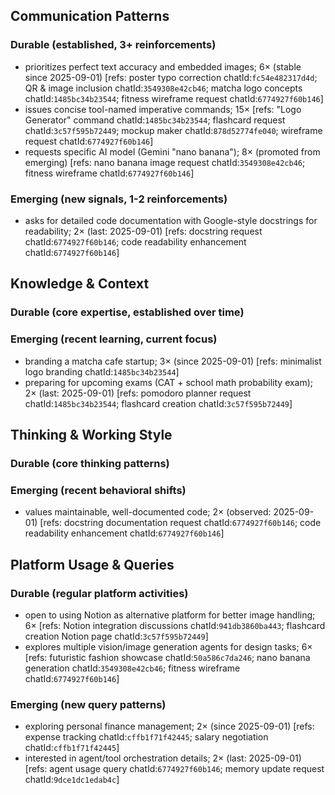 ## Communication Patterns
### Durable (established, 3+ reinforcements)
- prioritizes perfect text accuracy and embedded images; 6× (stable since 2025-09-01) [refs: poster typo correction chatId:`fc54e482317d4d`; QR & image inclusion chatId:`3549308e42cb46`; matcha logo concepts chatId:`1485bc34b23544`; fitness wireframe request chatId:`6774927f60b146`]
- issues concise tool-named imperative commands; 15× [refs: "Logo Generator" command chatId:`1485bc34b23544`; flashcard request chatId:`3c57f595b72449`; mockup maker chatId:`878d52774fe040`; wireframe request chatId:`6774927f60b146`]
- requests specific AI model (Gemini "nano banana"); 8× (promoted from emerging) [refs: nano banana image request chatId:`3549308e42cb46`; fitness wireframe chatId:`6774927f60b146`]

### Emerging (new signals, 1-2 reinforcements)
- asks for detailed code documentation with Google-style docstrings for readability; 2× (last: 2025-09-01) [refs: docstring request chatId:`6774927f60b146`; code readability enhancement chatId:`6774927f60b146`]

## Knowledge & Context
### Durable (core expertise, established over time)

### Emerging (recent learning, current focus)
- branding a matcha cafe startup; 3× (since 2025-09-01) [refs: minimalist logo branding chatId:`1485bc34b23544`]
- preparing for upcoming exams (CAT + school math probability exam); 2× (last: 2025-09-01) [refs: pomodoro planner request chatId:`1485bc34b23544`; flashcard creation chatId:`3c57f595b72449`]

## Thinking & Working Style
### Durable (core thinking patterns)

### Emerging (recent behavioral shifts)
- values maintainable, well-documented code; 2× (observed: 2025-09-01) [refs: docstring documentation request chatId:`6774927f60b146`; code readability enhancement chatId:`6774927f60b146`]

## Platform Usage & Queries
### Durable (regular platform activities)
- open to using Notion as alternative platform for better image handling; 6× [refs: Notion integration discussions chatId:`941db3860ba443`; flashcard creation Notion page chatId:`3c57f595b72449`]
- explores multiple vision/image generation agents for design tasks; 6× [refs: futuristic fashion showcase chatId:`50a586c7da246`; nano banana generation chatId:`3549308e42cb46`; fitness wireframe chatId:`6774927f60b146`]

### Emerging (new query patterns)
- exploring personal finance management; 2× (since 2025-09-01) [refs: expense tracking chatId:`cffb1f71f42445`; salary negotiation chatId:`cffb1f71f42445`]
- interested in agent/tool orchestration details; 2× (last: 2025-09-01) [refs: agent usage query chatId:`6774927f60b146`; memory update request chatId:`9dce1dc1edab4c`]